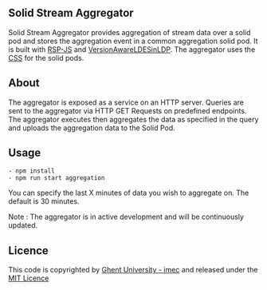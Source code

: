 ## Solid Stream Aggregator

Solid Stream Aggregator provides aggregation of stream data over a solid pod and stores the aggregation event in a common aggregation solid pod.
It is built with [RSP-JS](https://github.com/pbonte/RSP-JS) and [VersionAwareLDESinLDP](https://github.com/woutslabbinck/VersionAwareLDESinLDP). 
The aggregator uses the [CSS](https://github.com/CommunitySolidServer/CommunitySolidServer) for the solid pods.

## About
The aggregator is exposed as a service on an HTTP server. Queries are sent to the aggregator via HTTP GET Requests on predefined endpoints. 
The aggregator executes then aggregates the data as specified in the query and uploads the aggregation data to the Solid Pod.

## Usage
```
- npm install
- npm run start aggregation
```
You can specify the last X minutes of data you wish to aggregate on. The default is 30 minutes.

Note : The aggregator is in active development and will be continuously updated.

## Licence

This code is copyrighted by [Ghent University - imec](https://www.ugent.be/ea/idlab/en) and released under the [MIT Licence](./LICENCE)
